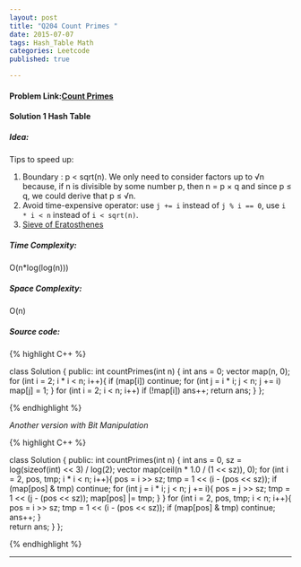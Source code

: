 ```yaml
---
layout: post
title: "Q204 Count Primes "
date: 2015-07-07
tags: Hash_Table Math
categories: Leetcode
published: true

---
```

#### Problem Link:[Count Primes ](https://leetcode.com/problems/count-primes/) 

#### Solution 1 Hash Table 

##### Idea:

Tips to speed up:    
1. Boundary : p < sqrt(n). We only need to consider factors up to √n because, if n is divisible by some number p, then n = p × q and since p ≤ q, we could derive that p ≤ √n.     
2. Avoid time-expensive operator: use `j += i` instead of `j % i == 0`, use `i * i < n` instead of `i < sqrt(n)`.      
3. [Sieve of Eratosthenes](https://en.wikipedia.org/wiki/Sieve_of_Eratosthenes)
   
##### Time Complexity:
O(n*log(log(n)))

##### Space Complexity:
O(n)

##### Source code:
{% highlight C++ %}

class Solution {
public:
    int countPrimes(int n) {
        int ans = 0;
        vector<int> map(n, 0);
        for (int i = 2; i * i < n; i++){
            if (map[i]) continue;
            for (int j = i * i; j < n; j += i)  map[j] = 1;
        }
        for (int i = 2; i < n; i++)
            if (!map[i])
                ans++;
        return ans;
    }
};

{% endhighlight %}

_Another version with Bit Manipulation_

{% highlight C++ %}

class Solution {
public:
    int countPrimes(int n) {
        int ans = 0, sz = log(sizeof(int) << 3) / log(2);
        vector<int> map(ceil(n * 1.0 / (1 << sz)), 0);
        for (int i = 2, pos, tmp; i * i < n; i++){
            pos = i >> sz;
            tmp = 1 << (i - (pos << sz));
            if (map[pos] & tmp) continue;
            for (int j = i * i; j < n; j += i){
                pos = j >> sz;
                tmp = 1 << (j - (pos << sz));
                map[pos] |= tmp;
            }
        }
        for (int i = 2, pos, tmp; i < n; i++){
            pos = i >> sz;
            tmp = 1 << (i - (pos << sz));
            if (map[pos] & tmp) continue;
            ans++;
        }        
        return ans;
    }
};

{% endhighlight %}

---

